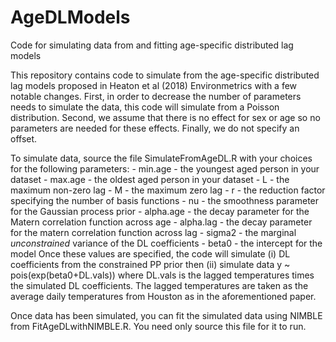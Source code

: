 # AgeDLModels
Code for simulating data from and fitting age-specific distributed lag models

This repository contains code to simulate from the age-specific distributed lag models proposed in Heaton et al (2018) Environmetrics with a few notable changes.  First, in order to decrease the number of parameters needs to simulate the data, this code will simulate from a Poisson distribution. Second, we assume that there is no effect for sex or age so no parameters are needed for these effects.  Finally, we do not specify an offset.

To simulate data, source the file SimulateFromAgeDL.R with your choices for the following parameters:
 	- min.age - the youngest aged person in your dataset
	- max.age - the oldest aged person in your dataset
	- L - the maximum non-zero lag
	- M - the maximum zero lag
	- r - the reduction factor specifying the number of basis functions
	- nu - the smoothness parameter for the Gaussian process prior
	- alpha.age - the decay parameter for the Matern correlation function across age
	- alpha.lag - the decay parameter for the matern correlation function across lag
	- sigma2 - the marginal *unconstrained* variance of the DL coefficients
	- beta0 - the intercept for the model
Once these values are specified, the code will simulate (i) DL coefficients from the constrained PP prior then (ii) simulate data y ~ pois(exp(beta0+DL.vals)) where DL.vals is the lagged temperatures times the simulated DL coefficients.  The lagged temperatures are taken as the average daily temperatures from Houston as in the aforementioned paper.

Once data has been simulated, you can fit the simulated data using NIMBLE from FitAgeDLwithNIMBLE.R.  You need only source this file for it to run.